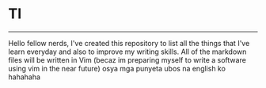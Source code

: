 # TI
--------
Hello fellow nerds, I've created this repository to list all the things that I've learn everyday and also to improve my writing skills. All of the markdown files will be written in Vim (becaz im preparing myself to write a software using vim in the near future) osya mga punyeta ubos na english ko hahahaha
